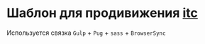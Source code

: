 # Шаблон для продивижения [itc](https://itc-media.ru)

Используется связка `Gulp` + `Pug` + `sass` + `BrowserSync`


